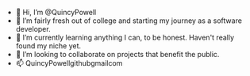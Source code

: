 - 👋 Hi, I’m @QuincyPowell
- 👀 I’m fairly fresh out of college and starting my journey as a software developer.
- 🌱 I’m currently learning anything I can, to be honest. Haven't really found my niche yet.
- 💞️ I’m looking to collaborate on projects that benefit the public.
- 📫 Quincy<dot>Powell<plus>github<at>gmail<dot>com

<!---
QuincyPowell/QuincyPowell is a ✨ special ✨ repository because its `README.md` (this file) appears on your GitHub profile.
You can click the Preview link to take a look at your changes.
--->
